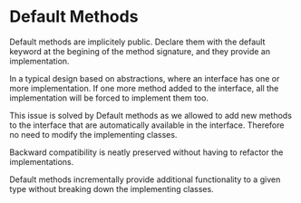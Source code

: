# Default Methods

Default methods are implicitely public.
Declare them with the default keyword at the begining of the method signature, and they provide an implementation.

In a typical design based on abstractions, where an interface has one or more implementation.
If one more method added to the interface, all the implementation will be forced to implement them too. 

This issue is solved by Default methods as we allowed to add new methods to the interface that are automatically available in the interface. Therefore no need to modify the implementing classes.

Backward compatibility is neatly preserved without having to refactor the implementations.

Default methods incrementally provide additional functionality to a given type without breaking down the implementing classes.

